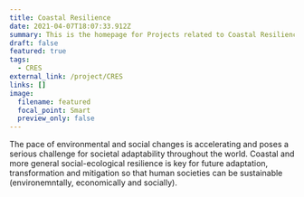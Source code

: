 ```yaml
---
title: Coastal Resilience
date: 2021-04-07T18:07:33.912Z
summary: This is the homepage for Projects related to Coastal Resilience
draft: false
featured: true
tags:
  - CRES
external_link: /project/CRES
links: []
image:
  filename: featured
  focal_point: Smart
  preview_only: false
---
```

The pace of environmental and social changes is accelerating and poses a serious challenge for societal adaptability throughout the world. Coastal and more general social-ecological resilience is key for future adaptation, transformation and mitigation so that human societies can be sustainable (environemntally, economically and socially). 
